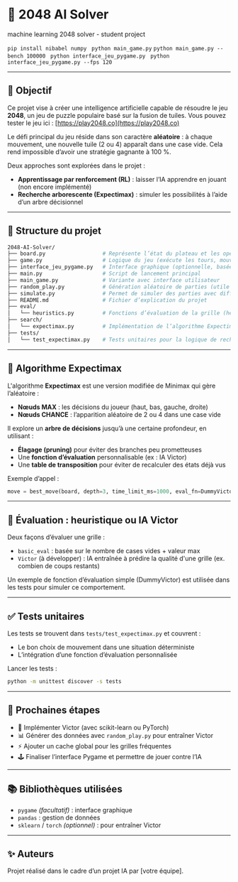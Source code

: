# 🧠 2048 AI Solver

machine learning 2048 solver - student project

```pip install nibabel numpy ```
```python main_game.py```
```python main_game.py --bench 100000 ```
```python interface_jeu_pygame.py ```
```python interface_jeu_pygame.py --fps 120 ```

---

## 🎯 Objectif

Ce projet vise à créer une intelligence artificielle capable de résoudre le jeu **2048**, un jeu de puzzle populaire basé sur la fusion de tuiles. Vous pouvez tester le jeu ici : [https://play2048.co](https://play2048.co)

Le défi principal du jeu réside dans son caractère **aléatoire** : à chaque mouvement, une nouvelle tuile (2 ou 4) apparaît dans une case vide. Cela rend impossible d’avoir une stratégie gagnante à 100 %.

Deux approches sont explorées dans le projet :

- **Apprentissage par renforcement (RL)** : laisser l’IA apprendre en jouant (non encore implémenté)
- **Recherche arborescente (Expectimax)** : simuler les possibilités à l’aide d’un arbre décisionnel

---

## 🧱 Structure du projet

```bash
2048-AI-Solver/
├── board.py                  # Représente l’état du plateau et les opérations sur la grille
├── game.py                   # Logique du jeu (exécute les tours, mouvements, etc.)
├── interface_jeu_pygame.py   # Interface graphique (optionnelle, basée sur Pygame)
├── main.py                   # Script de lancement principal
├── main_game.py              # Variante avec interface utilisateur
├── random_play.py            # Génération aléatoire de parties (utile pour créer des données d'entraînement)
├── simulate.py               # Permet de simuler des parties avec différentes IA
├── README.md                 # Fichier d’explication du projet
├── eval/
│   └── heuristics.py         # Fonctions d’évaluation de la grille (heuristiques ou IA Victor)
├── search/
│   └── expectimax.py         # Implémentation de l’algorithme Expectimax
├── tests/
│   └── test_expectimax.py    # Tests unitaires pour la logique de recherche
```

---

## 🤖 Algorithme Expectimax

L'algorithme **Expectimax** est une version modifiée de Minimax qui gère l’aléatoire :
- **Nœuds MAX** : les décisions du joueur (haut, bas, gauche, droite)
- **Nœuds CHANCE** : l’apparition aléatoire de 2 ou 4 dans une case vide

Il explore un **arbre de décisions** jusqu’à une certaine profondeur, en utilisant :
- **Élagage (pruning)** pour éviter des branches peu prometteuses
- Une **fonction d’évaluation** personnalisable (ex : IA Victor)
- Une **table de transposition** pour éviter de recalculer des états déjà vus

Exemple d’appel :
```python
move = best_move(board, depth=3, time_limit_ms=1000, eval_fn=DummyVictor())
```

---

## 🧠 Évaluation : heuristique ou IA Victor

Deux façons d’évaluer une grille :

- `basic_eval` : basée sur le nombre de cases vides + valeur max
- `Victor` (à développer) : IA entraînée à prédire la qualité d'une grille (ex. combien de coups restants)

Un exemple de fonction d’évaluation simple (DummyVictor) est utilisée dans les tests pour simuler ce comportement.

---

## ✅ Tests unitaires

Les tests se trouvent dans `tests/test_expectimax.py` et couvrent :

- Le bon choix de mouvement dans une situation déterministe
- L’intégration d’une fonction d’évaluation personnalisée

Lancer les tests :

```bash
python -m unittest discover -s tests
```

---

## 🚀 Prochaines étapes

- 🔬 Implémenter Victor (avec scikit-learn ou PyTorch)
- 📊 Générer des données avec `random_play.py` pour entraîner Victor
- ⚡ Ajouter un cache global pour les grilles fréquentes
- 🕹️ Finaliser l’interface Pygame et permettre de jouer contre l’IA

---

## 📚 Bibliothèques utilisées

- `pygame` *(facultatif)* : interface graphique
- `pandas` : gestion de données
- `sklearn` / `torch` *(optionnel)* : pour entraîner Victor

---

## ✨ Auteurs

Projet réalisé dans le cadre d’un projet IA par [votre équipe].
